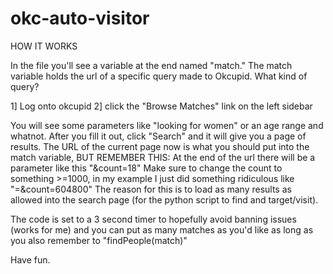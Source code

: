# okc-auto-visitor

HOW IT WORKS

In the file you'll see a variable at the end named "match." 
The match variable holds the url of a specific query made to Okcupid. What kind of query? 

1] Log onto okcupid
2] click the "Browse Matches" link on the left sidebar

You will see some parameters like "looking for women" or an age range and whatnot. After you fill it out, click "Search" and it will give you a page of results.
The URL of the current page now is what you should put into the match variable, BUT REMEMBER THIS:
At the end of the url there will be a parameter like this "&count=18"
Make sure to change the count to something >=1000, in my example I just did something ridiculous like "=&count=604800"
The reason for this is to load as many results as allowed into the search page (for the python script to find and target/visit). 

The code is set to a 3 second timer to hopefully avoid banning issues (works for me) and you can put as many matches as you'd like as long as you also remember to "findPeople(match)"

Have fun. 
